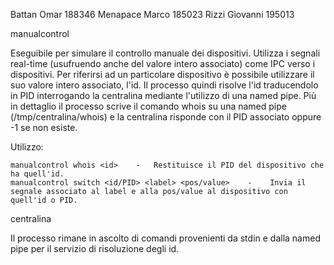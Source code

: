Battan Omar 188346
Menapace Marco 185023
Rizzi Giovanni 195013


manualcontrol

Eseguibile per simulare il controllo manuale dei dispositivi.
Utilizza i segnali real-time (usufruendo anche del valore intero associato) come IPC verso i dispositivi.
Per riferirsi ad un particolare dispositivo è possibile utilizzare il suo valore intero associato, l'id.
Il processo quindi risolve l'id traducendolo in PID interrogando la centralina mediante l'utilizzo di una named pipe.
Più in dettaglio il processo scrive il comando whois <id> su una named pipe (/tmp/centralina/whois) e la centralina
risponde con il PID associato oppure -1 se non esiste.

Utilizzo:
    
    manualcontrol whois <id>    -   Restituisce il PID del dispositivo che ha quell'id.
    manualcontrol switch <id/PID> <label> <pos/value>    -    Invia il segnale associato al label e alla pos/value al dispositivo con quell'id o PID.
    
    
    
    
centralina

Il processo rimane in ascolto di comandi provenienti da stdin e dalla named pipe per il servizio di risoluzione degli id.
